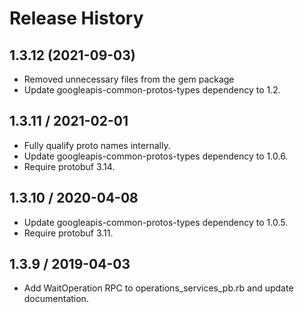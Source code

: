 # Release History

## 1.3.12 (2021-09-03)

* Removed unnecessary files from the gem package
* Update googleapis-common-protos-types dependency to 1.2.

## 1.3.11 / 2021-02-01

* Fully qualify proto names internally.
* Update googleapis-common-protos-types dependency to 1.0.6.
* Require protobuf 3.14.

## 1.3.10 / 2020-04-08

* Update googleapis-common-protos-types dependency to 1.0.5.
* Require protobuf 3.11.

## 1.3.9 / 2019-04-03

* Add WaitOperation RPC to operations_services_pb.rb and update documentation.
